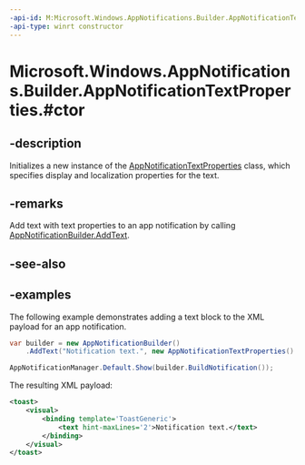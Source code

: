 ```yaml
---
-api-id: M:Microsoft.Windows.AppNotifications.Builder.AppNotificationTextProperties.#ctor
-api-type: winrt constructor
---
```


# Microsoft.Windows.AppNotifications.Builder.AppNotificationTextProperties.#ctor

<!--
public AppNotificationTextProperties ();
-->


## -description

Initializes a new instance of the [AppNotificationTextProperties](xref:Microsoft.Windows.AppNotifications.Builder.AppNotificationTextProperties) class, which specifies display and localization properties for the text.

## -remarks

Add text with text properties to an app notification by calling [AppNotificationBuilder.AddText](xref:Microsoft.Windows.AppNotifications.Builder.AppNotificationBuilder.AddText(System.String,Microsoft.Windows.AppNotifications.Builder.AppNotificationTextProperties)).

## -see-also

## -examples

The following example demonstrates adding a text block to the XML payload for an app notification. 

```csharp
var builder = new AppNotificationBuilder()
    .AddText("Notification text.", new AppNotificationTextProperties().SetMaxLines(2));

AppNotificationManager.Default.Show(builder.BuildNotification());
```

The resulting XML payload:

```xml
<toast>
    <visual>
        <binding template='ToastGeneric'>
            <text hint-maxLines='2'>Notification text.</text>
        </binding>
    </visual>
</toast>
```


